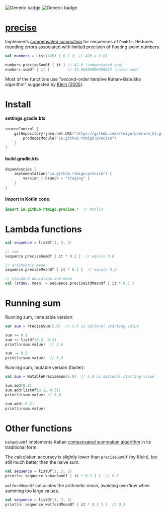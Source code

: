 ![Generic badge](https://img.shields.io/badge/maturity-draft-red.svg)
![Generic badge](https://img.shields.io/badge/JVM-8-blue.svg)

# [precise](https://github.com/rtmigo/precise_kt#readme)

Implements [compensated summation](https://en.wikipedia.org/wiki/Kahan_summation_algorithm)
for sequences of `Double`. Reduces rounding errors associated with limited precision of floating-point numbers.

```kotlin
val numbers = List(420) { 0.1 }  // 420 x 0.01

numbers.preciseSumOf { it } // 42.0 (compensated sum)
numbers.sumOf { it }        // 42.00000000000033 (naive sum)
```

Most of the functions use "second-order iterative Kahan–Babuška algorithm" suggested by [Klein (2005)](https://citeseerx.ist.psu.edu/viewdoc/download?doi=10.1.1.582.288&rep=rep1&type=pdf).

# Install

#### settings.gradle.kts

```kotlin
sourceControl {
    gitRepository(java.net.URI("https://github.com/rtmigo/precise_kt.git")) {
        producesModule("io.github.rtmigo:precise")
    }
}
```

#### build.gradle.kts

```kotlin
dependencies {
    implementation("io.github.rtmigo:precise") {
        version { branch = "staging" }
    }
}
```

#### Import in Kotlin code:


```kotlin
import io.github.rtmigo.precise.*  // Kotlin
```

# Lambda functions

```kotlin
val sequence = listOf(1, 2, 3)

// sum
sequence.preciseSumOf { it * 0.1 }  // equals 0.6

// arithmetic mean
sequence.preciseMeanOf { it * 0.1 }  // equals 0.2

// standard deviation and mean
val (stdev, mean) = sequence.preciseStdMeanOf { it * 0.1 }
```

# Running sum

Running sum, immutable version:

```kotlin
var sum = PreciseSum(5.0)  // 5.0 is optional starting value

sum += 0.1               
sum += listOf(0.2, 0.3)  
println(sum.value)  // 5.6

sum -= 0.2               
println(sum.value)  // 5.4
```

Running sum, mutable version (faster):

```kotlin
val sum = MutablePreciseSum(5.0)  // 5.0 is optional starting value

sum.add(0.1)     
sum.add(listOf(0.2, 0.3))
println(sum.value) // 5.6

sum.add(-0.2)   
println(sum.value)
```

# Other functions

`kahanSumOf` implements Kahan [compensated summation algorithm](https://en.wikipedia.org/wiki/Kahan_summation_algorithm)
in its traditional form.

The calculation accuracy is slightly lower than `preciseSumOf` (by Klein),
but still much better than the naive sum.

```kotlin
val sequence = listOf(1, 2, 3)
println( sequence.kahanSumOf { it * 0.1 } )  // 0.6
```

`welfordMeanOf` calculates the arithmetic mean, avoiding overflow when summing too large
values.

```kotlin
val sequence = listOf(1, 2, 3)
println( sequence.welfordMeanOf { it * 0.1 } )  // 0.3
```

